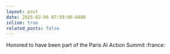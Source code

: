 ```yaml
---
layout: post
date: 2025-02-06 07:59:00-0400
inline: true
related_posts: false
---
```


Honored to have been part of the Paris AI Action Summit :france: 

